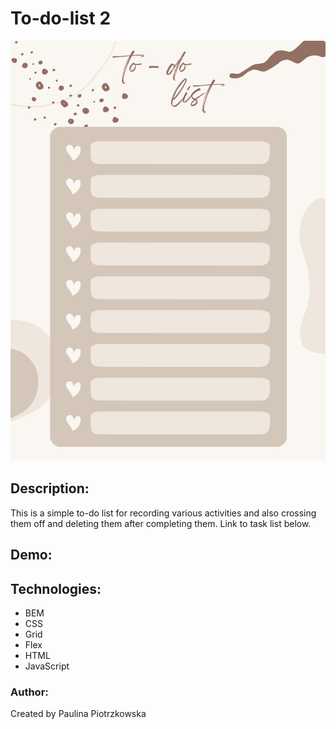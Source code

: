 ﻿# To-do-list 2

![Paulina](images/lista.png)

## Description:
   This is a simple to-do list for recording various activities and also crossing them off and deleting them after completing them.
   Link to task list below.

## Demo:


## Technologies:
- BEM
- CSS
- Grid
- Flex
- HTML
- JavaScript

### Author:
Created by Paulina Piotrzkowska

